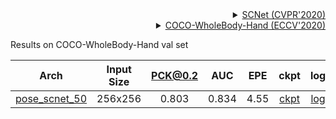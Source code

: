 <!-- [ALGORITHM] -->

<details>
<summary align="right"><a href="http://openaccess.thecvf.com/content_CVPR_2020/html/Liu_Improving_Convolutional_Networks_With_Self-Calibrated_Convolutions_CVPR_2020_paper.html">SCNet (CVPR'2020)</a></summary>

```bibtex
@inproceedings{liu2020improving,
  title={Improving Convolutional Networks with Self-Calibrated Convolutions},
  author={Liu, Jiang-Jiang and Hou, Qibin and Cheng, Ming-Ming and Wang, Changhu and Feng, Jiashi},
  booktitle={Proceedings of the IEEE/CVF Conference on Computer Vision and Pattern Recognition},
  pages={10096--10105},
  year={2020}
}
```

</details>

<!-- [DATASET] -->

<details>
<summary align="right"><a href="https://link.springer.com/chapter/10.1007/978-3-030-58545-7_12">COCO-WholeBody-Hand (ECCV'2020)</a></summary>

```bibtex
@inproceedings{jin2020whole,
  title={Whole-Body Human Pose Estimation in the Wild},
  author={Jin, Sheng and Xu, Lumin and Xu, Jin and Wang, Can and Liu, Wentao and Qian, Chen and Ouyang, Wanli and Luo, Ping},
  booktitle={Proceedings of the European Conference on Computer Vision (ECCV)},
  year={2020}
}
```

</details>

Results on COCO-WholeBody-Hand val set

| Arch  | Input Size | PCK@0.2 |  AUC  |  EPE  | ckpt    | log     |
| :--------: | :--------: | :------: | :------: | :------: |:------: |:------: |
| [pose_scnet_50](/configs/hand/2d_kpt_sview_rgb_img/topdown_heatmap/coco_wholebody_hand/scnet50_coco_wholebody_hand_256x256.py) | 256x256 | 0.803 | 0.834 | 4.55 | [ckpt](https://download.openmmlab.com/mmpose/hand/scnet/scnet50_coco_wholebody_hand_256x256-e73414c7_20210909.pth) | [log](https://download.openmmlab.com/mmpose/hand/scnet/scnet50_coco_wholebody_hand_256x256_20210909.log.json) |
